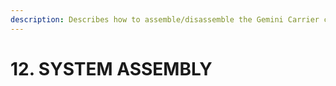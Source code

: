 ```yaml
---
description: Describes how to assemble/disassemble the Gemini Carrier card assembly
---
```


# 12. SYSTEM ASSEMBLY

